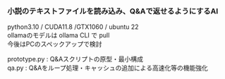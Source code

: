 ### 小説のテキストファイルを読み込み、Q&Aで返せるようにするAI  

python3.10 / CUDA11.8 /GTX1060 / ubuntu 22  
ollamaのモデルは ollama CLI で pull   
今後はPCのスペックアップで検討 
  
prototype.py : Q&Aスクリプトの原型・最小構成  
qa.py : Q&Aをループ処理・キャッシュの追加による高速化等の機能強化
